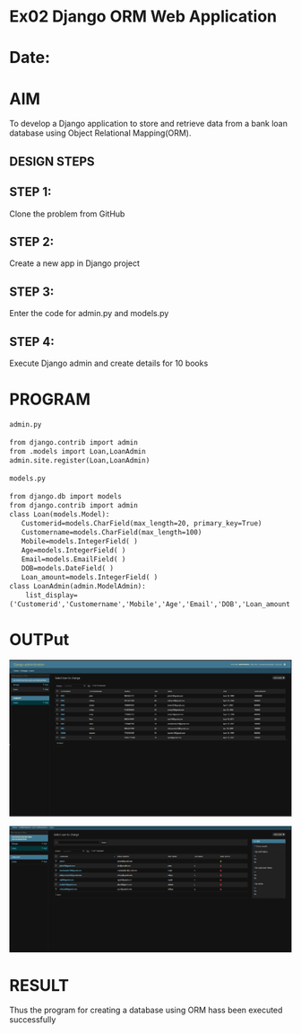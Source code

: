 # Ex02 Django ORM Web Application
# Date:
# AIM

To develop a Django application to store and retrieve data from a bank loan database using Object Relational Mapping(ORM).


## DESIGN STEPS
## STEP 1:
Clone the problem from GitHub

## STEP 2:
Create a new app in Django project

## STEP 3:
Enter the code for admin.py and models.py

## STEP 4:
Execute Django admin and create details for 10 books

# PROGRAM
```
admin.py

from django.contrib import admin
from .models import Loan,LoanAdmin
admin.site.register(Loan,LoanAdmin)

models.py

from django.db import models
from django.contrib import admin
class Loan(models.Model):
   Customerid=models.CharField(max_length=20, primary_key=True)
   Customername=models.CharField(max_length=100)
   Mobile=models.IntegerField( )
   Age=models.IntegerField( )
   Email=models.EmailField( )
   DOB=models.DateField( )
   Loan_amount=models.IntegerField( )
class LoanAdmin(admin.ModelAdmin):
    list_display=('Customerid','Customername','Mobile','Age','Email','DOB','Loan_amount')

```
# OUTPut
![alt text](<Screenshot 2024-12-08 030251-1.png>)


![alt text](<Screenshot 2024-12-11 202404-1.png>)



# RESULT


Thus the program for creating a database using ORM hass been executed successfully
